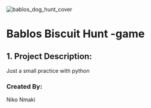 
![bablos_dog_hunt_cover](https://github.com/user-attachments/assets/0c6c453b-484f-49ea-8de7-e15d496b94dd)

# Bablos Biscuit Hunt -game

## 1. Project Description:


Just a small practice with python


### Created By:

Niko Nmaki
